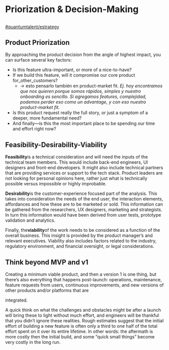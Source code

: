 # Priorization & Decision-Making

##

[#quantumtalent/estrategy](bear://x-callback-url/open-tag?name=quantumtalent/estrategy)

## Product Priorization

By approaching the product decision from the angle of highest impact, you can surface several key factors:

* Is this feature ultra-important, or more of a nice-to-have?
* If we build this feature, will it compromise our core product for_other_customers?
  * → esto pensarlo también en product-market fit. _Ej. hoy encontramos que nos quieren porque somos rápidos, simples y nuestro onboarding es sencillo. Si agregamos features, complejidad, podemos perder eso como un advantage, y con eso nuestro product-market fit._
* Is this product request really the full story, or just a symptom of a deeper, more fundamental need?
* And finally—is this the most important place to be spending our time and effort right now?

## Feasibility-Desirability-Viability

**Feasibility**is a technical consideration and will need the inputs of the technical team members. This would include back-end engineers, UI designers and front-end developers. It might also include technical partners that are providing services or support to the tech stack. Product leaders are not looking for personal opinions here, rather just what is technically possible versus impossible or highly improbable.

**Desirability**is the customer-experience focused part of the analysis. This takes into consideration the needs of the end user, the interaction elements, affordances and how these are to be marketed or sold. This information can be gathered from the researchers, UX designers, marketing and strategists. In turn this information would have been derived from user tests, prototype validation and analytics.

Finally, the**viability**of the work needs to be considered as a function of the overall business. This insight is provided by the product manager’s and relevant executives. Viability also includes factors related to the industry, regulatory environment, and financial oversight, or legal considerations.

## Think beyond MVP and v1

Creating a minimum viable product, and then a version 1 is one thing, but there’s also everything that happens post-launch: operations, maintenance, feature requests from users, continuous improvements, and new versions of other products and/or platforms that are

integrated.

A quick think on what the challenges and obstacles might be after a launch will bring these to light without much effort, and engineers will be thankful that you didn’t ignore these realities. Rough estimates suggest that the initial effort of building a new feature is often only a third to one half of the total effort spent on it over its entire lifetime. In other words: the aftermath is more costly then the initial build, and some “quick small things” become very costly in the long run.
